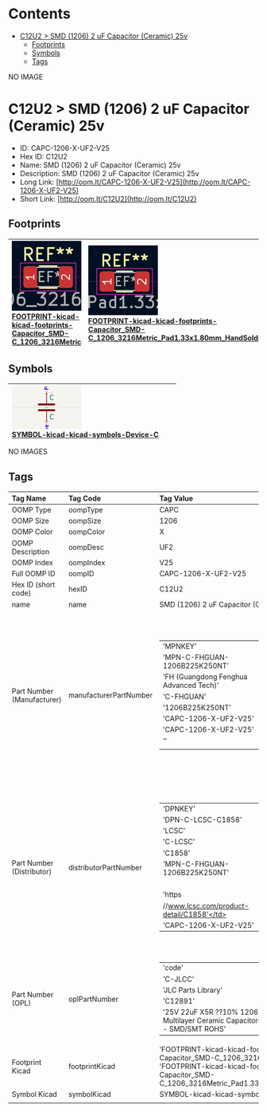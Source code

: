 



Contents
========

* [C12U2 > SMD (1206) 2 uF Capacitor (Ceramic) 25v](#c12u2--smd-1206-2-uf-capacitor-ceramic-25v)
	* [Footprints](#footprints)
	* [Symbols](#symbols)
	* [Tags](#tags)
  
NO IMAGE  
# C12U2 > SMD (1206) 2 uF Capacitor (Ceramic) 25v

- ID: CAPC-1206-X-UF2-V25
- Hex ID: C12U2
- Name: SMD (1206) 2 uF Capacitor (Ceramic) 25v
- Description: SMD (1206) 2 uF Capacitor (Ceramic) 25v
- Long Link: [http://oom.lt/CAPC-1206-X-UF2-V25](http://oom.lt/CAPC-1206-X-UF2-V25)
- Short Link: [http://oom.lt/C12U2](http://oom.lt/C12U2)

## Footprints
  

|[![](https://raw.githubusercontent.com/oomlout/oomlout_OOMP_eda_V2/main/FOOTPRINT/kicad/kicad-footprints/Capacitor_SMD/C_1206_3216Metric/image_140.png)<br>FOOTPRINT-kicad-kicad-footprints-Capacitor_SMD-C_1206_3216Metric](https://github.com/oomlout/oomlout_OOMP_eda_V2/tree/main/FOOTPRINT/kicad/kicad-footprints/Capacitor_SMD/C_1206_3216Metric/)|[![](https://raw.githubusercontent.com/oomlout/oomlout_OOMP_eda_V2/main/FOOTPRINT/kicad/kicad-footprints/Capacitor_SMD/C_1206_3216Metric_Pad1.33x1.80mm_HandSolder/image_140.png)<br>FOOTPRINT-kicad-kicad-footprints-Capacitor_SMD-C_1206_3216Metric_Pad1.33x1.80mm_HandSolder](https://github.com/oomlout/oomlout_OOMP_eda_V2/tree/main/FOOTPRINT/kicad/kicad-footprints/Capacitor_SMD/C_1206_3216Metric_Pad1.33x1.80mm_HandSolder/)||
| :--- | :--- | :--- |

## Symbols
  

|[![](https://raw.githubusercontent.com/oomlout/oomlout_OOMP_eda_V2/main/SYMBOL/kicad/kicad-symbols/Device/C/image_140.png)<br>SYMBOL-kicad-kicad-symbols-Device-C](https://github.com/oomlout/oomlout_OOMP_eda_V2/tree/main/SYMBOL/kicad/kicad-symbols/Device/C/)|||
| :--- | :--- | :--- |
  
NO IMAGES  
## Tags
  

|Tag Name|Tag Code|Tag Value|
| :--- | :--- | :--- |
|OOMP Type|oompType|CAPC|
|OOMP Size|oompSize|1206|
|OOMP Color|oompColor|X|
|OOMP Description|oompDesc|UF2|
|OOMP Index|oompIndex|V25|
|Full OOMP ID|oompID|CAPC-1206-X-UF2-V25|
|Hex ID (short code)|hexID|C12U2|
|name|name|SMD (1206) 2 uF Capacitor (Ceramic) 25v|
|Part Number (Manufacturer)|manufacturerPartNumber|<table><tr><td>'MPNKEY'</td></tr><tr><td> 'MPN-C-FHGUAN-1206B225K250NT'</td><td> 'MANUFACTURER'</td></tr><tr><td> 'FH (Guangdong Fenghua Advanced Tech)'</td><td> 'MANUCODE'</td></tr><tr><td> 'C-FHGUAN'</td><td> 'MPN'</td></tr><tr><td> '1206B225K250NT'</td><td> 'OOMPIDPARTIAL'</td></tr><tr><td> 'CAPC-1206-X-UF2-V25'</td><td> 'OOMPID'</td></tr><tr><td> 'CAPC-1206-X-UF2-V25'</td><td> 'LINK'</td></tr><tr><td> ''</td><td> 'tags'</td></tr><tr><td> </td></tr></table></td><td> <table><tr><td>'MPNKEY'</td></tr><tr><td> 'MPN-C-FHGUAN-1206F225M250NT'</td><td> 'MANUFACTURER'</td></tr><tr><td> 'FH (Guangdong Fenghua Advanced Tech)'</td><td> 'MANUCODE'</td></tr><tr><td> 'C-FHGUAN'</td><td> 'MPN'</td></tr><tr><td> '1206F225M250NT'</td><td> 'OOMPIDPARTIAL'</td></tr><tr><td> 'CAPC-1206-X-UF2-V25'</td><td> 'OOMPID'</td></tr><tr><td> 'CAPC-1206-X-UF2-V25'</td><td> 'LINK'</td></tr><tr><td> ''</td><td> 'tags'</td></tr><tr><td> </td></tr></table></td><td> <table><tr><td>'MPNKEY'</td></tr><tr><td> 'MPN-C-SAMSUN-CL31A226KAHNNNE'</td><td> 'MANUFACTURER'</td></tr><tr><td> 'Samsung Electro-Mechanics'</td><td> 'MANUCODE'</td></tr><tr><td> 'C-SAMSUN'</td><td> 'MPN'</td></tr><tr><td> 'CL31A226KAHNNNE'</td><td> 'OOMPIDPARTIAL'</td></tr><tr><td> 'CAPC-1206-X-UF2-V25'</td><td> 'OOMPID'</td></tr><tr><td> 'CAPC-1206-X-UF2-V25'</td><td> 'LINK'</td></tr><tr><td> ''</td><td> 'tags'</td></tr><tr><td> 'STOCK</td></tr><tr><td>100K'</td></tr></table></td><td> <table><tr><td>'MPNKEY'</td></tr><tr><td> 'MPN-C-MURATA-GRM31CR61E226KE15L'</td><td> 'MANUFACTURER'</td></tr><tr><td> 'Murata Electronics'</td><td> 'MANUCODE'</td></tr><tr><td> 'C-MURATA'</td><td> 'MPN'</td></tr><tr><td> 'GRM31CR61E226KE15L'</td><td> 'OOMPIDPARTIAL'</td></tr><tr><td> 'CAPC-1206-X-UF2-V25'</td><td> 'OOMPID'</td></tr><tr><td> 'CAPC-1206-X-UF2-V25'</td><td> 'LINK'</td></tr><tr><td> ''</td><td> 'tags'</td></tr><tr><td> 'STOCK</td></tr><tr><td>10K'</td></tr></table></td><td> <table><tr><td>'MPNKEY'</td></tr><tr><td> 'MPN-C-TAIYOY-TMK316BJ225KD-T'</td><td> 'MANUFACTURER'</td></tr><tr><td> 'Taiyo Yuden'</td><td> 'MANUCODE'</td></tr><tr><td> 'C-TAIYOY'</td><td> 'MPN'</td></tr><tr><td> 'TMK316BJ225KD-T'</td><td> 'OOMPIDPARTIAL'</td></tr><tr><td> 'CAPC-1206-X-UF2-V25'</td><td> 'OOMPID'</td></tr><tr><td> 'CAPC-1206-X-UF2-V25'</td><td> 'LINK'</td></tr><tr><td> ''</td><td> 'tags'</td></tr><tr><td> </td></tr></table></td><td> <table><tr><td>'MPNKEY'</td></tr><tr><td> 'MPN-C-TAIYOY-TMK316BJ225KL-T'</td><td> 'MANUFACTURER'</td></tr><tr><td> 'Taiyo Yuden'</td><td> 'MANUCODE'</td></tr><tr><td> 'C-TAIYOY'</td><td> 'MPN'</td></tr><tr><td> 'TMK316BJ225KL-T'</td><td> 'OOMPIDPARTIAL'</td></tr><tr><td> 'CAPC-1206-X-UF2-V25'</td><td> 'OOMPID'</td></tr><tr><td> 'CAPC-1206-X-UF2-V25'</td><td> 'LINK'</td></tr><tr><td> ''</td><td> 'tags'</td></tr><tr><td> </td></tr></table></td><td> <table><tr><td>'MPNKEY'</td></tr><tr><td> 'MPN-C-MURATA-GRM31MR71E225KA93L'</td><td> 'MANUFACTURER'</td></tr><tr><td> 'Murata Electronics'</td><td> 'MANUCODE'</td></tr><tr><td> 'C-MURATA'</td><td> 'MPN'</td></tr><tr><td> 'GRM31MR71E225KA93L'</td><td> 'OOMPIDPARTIAL'</td></tr><tr><td> 'CAPC-1206-X-UF2-V25'</td><td> 'OOMPID'</td></tr><tr><td> 'CAPC-1206-X-UF2-V25'</td><td> 'LINK'</td></tr><tr><td> ''</td><td> 'tags'</td></tr><tr><td> 'STOCK</td></tr><tr><td>1K'</td></tr></table></td><td> <table><tr><td>'MPNKEY'</td></tr><tr><td> 'MPN-C-WALSIN-1206X226K250CT'</td><td> 'MANUFACTURER'</td></tr><tr><td> 'Walsin Tech Corp'</td><td> 'MANUCODE'</td></tr><tr><td> 'C-WALSIN'</td><td> 'MPN'</td></tr><tr><td> '1206X226K250CT'</td><td> 'OOMPIDPARTIAL'</td></tr><tr><td> 'CAPC-1206-X-UF2-V25'</td><td> 'OOMPID'</td></tr><tr><td> 'CAPC-1206-X-UF2-V25'</td><td> 'LINK'</td></tr><tr><td> ''</td><td> 'tags'</td></tr><tr><td> </td></tr></table></td><td> <table><tr><td>'MPNKEY'</td></tr><tr><td> 'MPN-C-WALSIN-1206X226M250CT'</td><td> 'MANUFACTURER'</td></tr><tr><td> 'Walsin Tech Corp'</td><td> 'MANUCODE'</td></tr><tr><td> 'C-WALSIN'</td><td> 'MPN'</td></tr><tr><td> '1206X226M250CT'</td><td> 'OOMPIDPARTIAL'</td></tr><tr><td> 'CAPC-1206-X-UF2-V25'</td><td> 'OOMPID'</td></tr><tr><td> 'CAPC-1206-X-UF2-V25'</td><td> 'LINK'</td></tr><tr><td> ''</td><td> 'tags'</td></tr><tr><td> 'STOCK</td></tr><tr><td>1K'</td></tr></table></td><td> <table><tr><td>'MPNKEY'</td></tr><tr><td> 'MPN-C-YAGEO-CC1206KKX7R8BB225'</td><td> 'MANUFACTURER'</td></tr><tr><td> 'YAGEO'</td><td> 'MANUCODE'</td></tr><tr><td> 'C-YAGEO'</td><td> 'MPN'</td></tr><tr><td> 'CC1206KKX7R8BB225'</td><td> 'OOMPIDPARTIAL'</td></tr><tr><td> 'CAPC-1206-X-UF2-V25'</td><td> 'OOMPID'</td></tr><tr><td> 'CAPC-1206-X-UF2-V25'</td><td> 'LINK'</td></tr><tr><td> ''</td><td> 'tags'</td></tr><tr><td> 'STOCK</td></tr><tr><td>1K'</td></tr></table></td><td> <table><tr><td>'MPNKEY'</td></tr><tr><td> 'MPN-C-MURATA-GCM31MR71E225KA57L'</td><td> 'MANUFACTURER'</td></tr><tr><td> 'Murata Electronics'</td><td> 'MANUCODE'</td></tr><tr><td> 'C-MURATA'</td><td> 'MPN'</td></tr><tr><td> 'GCM31MR71E225KA57L'</td><td> 'OOMPIDPARTIAL'</td></tr><tr><td> 'CAPC-1206-X-UF2-V25'</td><td> 'OOMPID'</td></tr><tr><td> 'CAPC-1206-X-UF2-V25'</td><td> 'LINK'</td></tr><tr><td> ''</td><td> 'tags'</td></tr><tr><td> </td></tr></table></td><td> <table><tr><td>'MPNKEY'</td></tr><tr><td> 'MPN-C-WALSIN-1206X225K250'</td><td> 'MANUFACTURER'</td></tr><tr><td> 'Walsin Tech Corp'</td><td> 'MANUCODE'</td></tr><tr><td> 'C-WALSIN'</td><td> 'MPN'</td></tr><tr><td> '1206X225K250'</td><td> 'OOMPIDPARTIAL'</td></tr><tr><td> 'CAPC-1206-X-UF2-V25'</td><td> 'OOMPID'</td></tr><tr><td> 'CAPC-1206-X-UF2-V25'</td><td> 'LINK'</td></tr><tr><td> ''</td><td> 'tags'</td></tr><tr><td> </td></tr></table></td><td> <table><tr><td>'MPNKEY'</td></tr><tr><td> 'MPN-C-WALSIN-1206F225Z250CT'</td><td> 'MANUFACTURER'</td></tr><tr><td> 'Walsin Tech Corp'</td><td> 'MANUCODE'</td></tr><tr><td> 'C-WALSIN'</td><td> 'MPN'</td></tr><tr><td> '1206F225Z250CT'</td><td> 'OOMPIDPARTIAL'</td></tr><tr><td> 'CAPC-1206-X-UF2-V25'</td><td> 'OOMPID'</td></tr><tr><td> 'CAPC-1206-X-UF2-V25'</td><td> 'LINK'</td></tr><tr><td> ''</td><td> 'tags'</td></tr><tr><td> 'STOCK</td></tr><tr><td>1K'</td></tr></table></td><td> <table><tr><td>'MPNKEY'</td></tr><tr><td> 'MPN-C-SAMSUN-CL31B225KAHNNNE'</td><td> 'MANUFACTURER'</td></tr><tr><td> 'Samsung Electro-Mechanics'</td><td> 'MANUCODE'</td></tr><tr><td> 'C-SAMSUN'</td><td> 'MPN'</td></tr><tr><td> 'CL31B225KAHNNNE'</td><td> 'OOMPIDPARTIAL'</td></tr><tr><td> 'CAPC-1206-X-UF2-V25'</td><td> 'OOMPID'</td></tr><tr><td> 'CAPC-1206-X-UF2-V25'</td><td> 'LINK'</td></tr><tr><td> ''</td><td> 'tags'</td></tr><tr><td> 'STOCK</td></tr><tr><td>1K'</td></tr></table></td><td> <table><tr><td>'MPNKEY'</td></tr><tr><td> 'MPN-C-CCTC-TCC1206X7R225M250FT'</td><td> 'MANUFACTURER'</td></tr><tr><td> 'CCTC'</td><td> 'MANUCODE'</td></tr><tr><td> 'C-CCTC'</td><td> 'MPN'</td></tr><tr><td> 'TCC1206X7R225M250FT'</td><td> 'OOMPIDPARTIAL'</td></tr><tr><td> 'CAPC-1206-X-UF2-V25'</td><td> 'OOMPID'</td></tr><tr><td> 'CAPC-1206-X-UF2-V25'</td><td> 'LINK'</td></tr><tr><td> ''</td><td> 'tags'</td></tr><tr><td> </td></tr></table></td><td> <table><tr><td>'MPNKEY'</td></tr><tr><td> 'MPN-C-WALSIN-1206B225K250CT'</td><td> 'MANUFACTURER'</td></tr><tr><td> 'Walsin Tech Corp'</td><td> 'MANUCODE'</td></tr><tr><td> 'C-WALSIN'</td><td> 'MPN'</td></tr><tr><td> '1206B225K250CT'</td><td> 'OOMPIDPARTIAL'</td></tr><tr><td> 'CAPC-1206-X-UF2-V25'</td><td> 'OOMPID'</td></tr><tr><td> 'CAPC-1206-X-UF2-V25'</td><td> 'LINK'</td></tr><tr><td> ''</td><td> 'tags'</td></tr><tr><td> 'STOCK</td></tr><tr><td>10K'</td></tr></table></td><td> <table><tr><td>'MPNKEY'</td></tr><tr><td> 'MPN-C-SAMSUN-CL31F225ZAFNNNE'</td><td> 'MANUFACTURER'</td></tr><tr><td> 'Samsung Electro-Mechanics'</td><td> 'MANUCODE'</td></tr><tr><td> 'C-SAMSUN'</td><td> 'MPN'</td></tr><tr><td> 'CL31F225ZAFNNNE'</td><td> 'OOMPIDPARTIAL'</td></tr><tr><td> 'CAPC-1206-X-UF2-V25'</td><td> 'OOMPID'</td></tr><tr><td> 'CAPC-1206-X-UF2-V25'</td><td> 'LINK'</td></tr><tr><td> ''</td><td> 'tags'</td></tr><tr><td> </td></tr></table></td><td> <table><tr><td>'MPNKEY'</td></tr><tr><td> 'MPN-C-TDK-C3216X7R1E225KT000N'</td><td> 'MANUFACTURER'</td></tr><tr><td> 'TDK'</td><td> 'MANUCODE'</td></tr><tr><td> 'C-TDK'</td><td> 'MPN'</td></tr><tr><td> 'C3216X7R1E225KT000N'</td><td> 'OOMPIDPARTIAL'</td></tr><tr><td> 'CAPC-1206-X-UF2-V25'</td><td> 'OOMPID'</td></tr><tr><td> 'CAPC-1206-X-UF2-V25'</td><td> 'LINK'</td></tr><tr><td> ''</td><td> 'tags'</td></tr><tr><td> </td></tr></table></td><td> <table><tr><td>'MPNKEY'</td></tr><tr><td> 'MPN-C-TDK-C3216X5R1E226KTJ00N'</td><td> 'MANUFACTURER'</td></tr><tr><td> 'TDK'</td><td> 'MANUCODE'</td></tr><tr><td> 'C-TDK'</td><td> 'MPN'</td></tr><tr><td> 'C3216X5R1E226KTJ00N'</td><td> 'OOMPIDPARTIAL'</td></tr><tr><td> 'CAPC-1206-X-UF2-V25'</td><td> 'OOMPID'</td></tr><tr><td> 'CAPC-1206-X-UF2-V25'</td><td> 'LINK'</td></tr><tr><td> ''</td><td> 'tags'</td></tr><tr><td> 'STOCK</td></tr><tr><td>100K'</td></tr></table></td><td> <table><tr><td>'MPNKEY'</td></tr><tr><td> 'MPN-C-TDK-C3216X5R1E226MTJ00N'</td><td> 'MANUFACTURER'</td></tr><tr><td> 'TDK'</td><td> 'MANUCODE'</td></tr><tr><td> 'C-TDK'</td><td> 'MPN'</td></tr><tr><td> 'C3216X5R1E226MTJ00N'</td><td> 'OOMPIDPARTIAL'</td></tr><tr><td> 'CAPC-1206-X-UF2-V25'</td><td> 'OOMPID'</td></tr><tr><td> 'CAPC-1206-X-UF2-V25'</td><td> 'LINK'</td></tr><tr><td> ''</td><td> 'tags'</td></tr><tr><td> 'STOCK</td></tr><tr><td>1K'</td></tr></table></td><td> <table><tr><td>'MPNKEY'</td></tr><tr><td> 'MPN-C-SAMSUN-CL31A225KAHNNNE'</td><td> 'MANUFACTURER'</td></tr><tr><td> 'Samsung Electro-Mechanics'</td><td> 'MANUCODE'</td></tr><tr><td> 'C-SAMSUN'</td><td> 'MPN'</td></tr><tr><td> 'CL31A225KAHNNNE'</td><td> 'OOMPIDPARTIAL'</td></tr><tr><td> 'CAPC-1206-X-UF2-V25'</td><td> 'OOMPID'</td></tr><tr><td> 'CAPC-1206-X-UF2-V25'</td><td> 'LINK'</td></tr><tr><td> ''</td><td> 'tags'</td></tr><tr><td> </td></tr></table></td><td> <table><tr><td>'MPNKEY'</td></tr><tr><td> 'MPN-C-TAIYOY-TMK316B7225KL-T'</td><td> 'MANUFACTURER'</td></tr><tr><td> 'Taiyo Yuden'</td><td> 'MANUCODE'</td></tr><tr><td> 'C-TAIYOY'</td><td> 'MPN'</td></tr><tr><td> 'TMK316B7225KL-T'</td><td> 'OOMPIDPARTIAL'</td></tr><tr><td> 'CAPC-1206-X-UF2-V25'</td><td> 'OOMPID'</td></tr><tr><td> 'CAPC-1206-X-UF2-V25'</td><td> 'LINK'</td></tr><tr><td> ''</td><td> 'tags'</td></tr><tr><td> 'STOCK</td></tr><tr><td>1K'</td></tr></table></td><td> <table><tr><td>'MPNKEY'</td></tr><tr><td> 'MPN-C-TAIYOY-TMK316BBJ226ML-T'</td><td> 'MANUFACTURER'</td></tr><tr><td> 'Taiyo Yuden'</td><td> 'MANUCODE'</td></tr><tr><td> 'C-TAIYOY'</td><td> 'MPN'</td></tr><tr><td> 'TMK316BBJ226ML-T'</td><td> 'OOMPIDPARTIAL'</td></tr><tr><td> 'CAPC-1206-X-UF2-V25'</td><td> 'OOMPID'</td></tr><tr><td> 'CAPC-1206-X-UF2-V25'</td><td> 'LINK'</td></tr><tr><td> ''</td><td> 'tags'</td></tr><tr><td> 'STOCK</td></tr><tr><td>1K'</td></tr></table></td><td> <table><tr><td>'MPNKEY'</td></tr><tr><td> 'MPN-C-MURATA-GRM31CC81E226ME11L'</td><td> 'MANUFACTURER'</td></tr><tr><td> 'Murata Electronics'</td><td> 'MANUCODE'</td></tr><tr><td> 'C-MURATA'</td><td> 'MPN'</td></tr><tr><td> 'GRM31CC81E226ME11L'</td><td> 'OOMPIDPARTIAL'</td></tr><tr><td> 'CAPC-1206-X-UF2-V25'</td><td> 'OOMPID'</td></tr><tr><td> 'CAPC-1206-X-UF2-V25'</td><td> 'LINK'</td></tr><tr><td> ''</td><td> 'tags'</td></tr><tr><td> 'STOCK</td></tr><tr><td>1K'</td></tr></table></td><td> <table><tr><td>'MPNKEY'</td></tr><tr><td> 'MPN-C-MURATA-GRM31CC81E226KE11L'</td><td> 'MANUFACTURER'</td></tr><tr><td> 'Murata Electronics'</td><td> 'MANUCODE'</td></tr><tr><td> 'C-MURATA'</td><td> 'MPN'</td></tr><tr><td> 'GRM31CC81E226KE11L'</td><td> 'OOMPIDPARTIAL'</td></tr><tr><td> 'CAPC-1206-X-UF2-V25'</td><td> 'OOMPID'</td></tr><tr><td> 'CAPC-1206-X-UF2-V25'</td><td> 'LINK'</td></tr><tr><td> ''</td><td> 'tags'</td></tr><tr><td> 'STOCK</td></tr><tr><td>1K'</td></tr></table></td><td> <table><tr><td>'MPNKEY'</td></tr><tr><td> 'MPN-C-YAGEO-CC1206ZRY5V8BB225'</td><td> 'MANUFACTURER'</td></tr><tr><td> 'YAGEO'</td><td> 'MANUCODE'</td></tr><tr><td> 'C-YAGEO'</td><td> 'MPN'</td></tr><tr><td> 'CC1206ZRY5V8BB225'</td><td> 'OOMPIDPARTIAL'</td></tr><tr><td> 'CAPC-1206-X-UF2-V25'</td><td> 'OOMPID'</td></tr><tr><td> 'CAPC-1206-X-UF2-V25'</td><td> 'LINK'</td></tr><tr><td> ''</td><td> 'tags'</td></tr><tr><td> </td></tr></table></td><td> <table><tr><td>'MPNKEY'</td></tr><tr><td> 'MPN-C-YAGEO-CC1206KKX5R8BB225'</td><td> 'MANUFACTURER'</td></tr><tr><td> 'YAGEO'</td><td> 'MANUCODE'</td></tr><tr><td> 'C-YAGEO'</td><td> 'MPN'</td></tr><tr><td> 'CC1206KKX5R8BB225'</td><td> 'OOMPIDPARTIAL'</td></tr><tr><td> 'CAPC-1206-X-UF2-V25'</td><td> 'OOMPID'</td></tr><tr><td> 'CAPC-1206-X-UF2-V25'</td><td> 'LINK'</td></tr><tr><td> ''</td><td> 'tags'</td></tr><tr><td> </td></tr></table></td><td> <table><tr><td>'MPNKEY'</td></tr><tr><td> 'MPN-C-KYOCER-12063C225K4Z2A'</td><td> 'MANUFACTURER'</td></tr><tr><td> 'Kyocera AVX'</td><td> 'MANUCODE'</td></tr><tr><td> 'C-KYOCER'</td><td> 'MPN'</td></tr><tr><td> '12063C225K4Z2A'</td><td> 'OOMPIDPARTIAL'</td></tr><tr><td> 'CAPC-1206-X-UF2-V25'</td><td> 'OOMPID'</td></tr><tr><td> 'CAPC-1206-X-UF2-V25'</td><td> 'LINK'</td></tr><tr><td> ''</td><td> 'tags'</td></tr><tr><td> </td></tr></table></td><td> <table><tr><td>'MPNKEY'</td></tr><tr><td> 'MPN-C-KYOCER-12063C225KAT2A'</td><td> 'MANUFACTURER'</td></tr><tr><td> 'Kyocera AVX'</td><td> 'MANUCODE'</td></tr><tr><td> 'C-KYOCER'</td><td> 'MPN'</td></tr><tr><td> '12063C225KAT2A'</td><td> 'OOMPIDPARTIAL'</td></tr><tr><td> 'CAPC-1206-X-UF2-V25'</td><td> 'OOMPID'</td></tr><tr><td> 'CAPC-1206-X-UF2-V25'</td><td> 'LINK'</td></tr><tr><td> ''</td><td> 'tags'</td></tr><tr><td> </td></tr></table></td><td> <table><tr><td>'MPNKEY'</td></tr><tr><td> 'MPN-C-KYOCER-12063C225KAZ2A'</td><td> 'MANUFACTURER'</td></tr><tr><td> 'Kyocera AVX'</td><td> 'MANUCODE'</td></tr><tr><td> 'C-KYOCER'</td><td> 'MPN'</td></tr><tr><td> '12063C225KAZ2A'</td><td> 'OOMPIDPARTIAL'</td></tr><tr><td> 'CAPC-1206-X-UF2-V25'</td><td> 'OOMPID'</td></tr><tr><td> 'CAPC-1206-X-UF2-V25'</td><td> 'LINK'</td></tr><tr><td> ''</td><td> 'tags'</td></tr><tr><td> </td></tr></table></td><td> <table><tr><td>'MPNKEY'</td></tr><tr><td> 'MPN-C-KEMET-C1206X225K3RAC7800'</td><td> 'MANUFACTURER'</td></tr><tr><td> 'KEMET'</td><td> 'MANUCODE'</td></tr><tr><td> 'C-KEMET'</td><td> 'MPN'</td></tr><tr><td> 'C1206X225K3RAC7800'</td><td> 'OOMPIDPARTIAL'</td></tr><tr><td> 'CAPC-1206-X-UF2-V25'</td><td> 'OOMPID'</td></tr><tr><td> 'CAPC-1206-X-UF2-V25'</td><td> 'LINK'</td></tr><tr><td> ''</td><td> 'tags'</td></tr><tr><td> </td></tr></table></td><td> <table><tr><td>'MPNKEY'</td></tr><tr><td> 'MPN-C-TAIYOY-TMK316B7225KLHT'</td><td> 'MANUFACTURER'</td></tr><tr><td> 'Taiyo Yuden'</td><td> 'MANUCODE'</td></tr><tr><td> 'C-TAIYOY'</td><td> 'MPN'</td></tr><tr><td> 'TMK316B7225KLHT'</td><td> 'OOMPIDPARTIAL'</td></tr><tr><td> 'CAPC-1206-X-UF2-V25'</td><td> 'OOMPID'</td></tr><tr><td> 'CAPC-1206-X-UF2-V25'</td><td> 'LINK'</td></tr><tr><td> ''</td><td> 'tags'</td></tr><tr><td> </td></tr></table></td><td> <table><tr><td>'MPNKEY'</td></tr><tr><td> 'MPN-C-CCTC-TCC1206X7R225K250FT'</td><td> 'MANUFACTURER'</td></tr><tr><td> 'CCTC'</td><td> 'MANUCODE'</td></tr><tr><td> 'C-CCTC'</td><td> 'MPN'</td></tr><tr><td> 'TCC1206X7R225K250FT'</td><td> 'OOMPIDPARTIAL'</td></tr><tr><td> 'CAPC-1206-X-UF2-V25'</td><td> 'OOMPID'</td></tr><tr><td> 'CAPC-1206-X-UF2-V25'</td><td> 'LINK'</td></tr><tr><td> ''</td><td> 'tags'</td></tr><tr><td> 'STOCK</td></tr><tr><td>1K'</td></tr></table></td><td> <table><tr><td>'MPNKEY'</td></tr><tr><td> 'MPN-C-YAGEO-CC1206MKX5R8BB226'</td><td> 'MANUFACTURER'</td></tr><tr><td> 'YAGEO'</td><td> 'MANUCODE'</td></tr><tr><td> 'C-YAGEO'</td><td> 'MPN'</td></tr><tr><td> 'CC1206MKX5R8BB226'</td><td> 'OOMPIDPARTIAL'</td></tr><tr><td> 'CAPC-1206-X-UF2-V25'</td><td> 'OOMPID'</td></tr><tr><td> 'CAPC-1206-X-UF2-V25'</td><td> 'LINK'</td></tr><tr><td> ''</td><td> 'tags'</td></tr><tr><td> </td></tr></table></td><td> <table><tr><td>'MPNKEY'</td></tr><tr><td> 'MPN-C-YAGEO-CC1206KKX5R8BB226'</td><td> 'MANUFACTURER'</td></tr><tr><td> 'YAGEO'</td><td> 'MANUCODE'</td></tr><tr><td> 'C-YAGEO'</td><td> 'MPN'</td></tr><tr><td> 'CC1206KKX5R8BB226'</td><td> 'OOMPIDPARTIAL'</td></tr><tr><td> 'CAPC-1206-X-UF2-V25'</td><td> 'OOMPID'</td></tr><tr><td> 'CAPC-1206-X-UF2-V25'</td><td> 'LINK'</td></tr><tr><td> ''</td><td> 'tags'</td></tr><tr><td> 'STOCK</td></tr><tr><td>1K'</td></tr></table></td><td> <table><tr><td>'MPNKEY'</td></tr><tr><td> 'MPN-C-YAGEO-CS1206KKX7R8BB225'</td><td> 'MANUFACTURER'</td></tr><tr><td> 'YAGEO'</td><td> 'MANUCODE'</td></tr><tr><td> 'C-YAGEO'</td><td> 'MPN'</td></tr><tr><td> 'CS1206KKX7R8BB225'</td><td> 'OOMPIDPARTIAL'</td></tr><tr><td> 'CAPC-1206-X-UF2-V25'</td><td> 'OOMPID'</td></tr><tr><td> 'CAPC-1206-X-UF2-V25'</td><td> 'LINK'</td></tr><tr><td> ''</td><td> 'tags'</td></tr><tr><td> </td></tr></table></td><td> <table><tr><td>'MPNKEY'</td></tr><tr><td> 'MPN-C-SANYEA-C1206X6S226M250NT'</td><td> 'MANUFACTURER'</td></tr><tr><td> 'SANYEAR'</td><td> 'MANUCODE'</td></tr><tr><td> 'C-SANYEA'</td><td> 'MPN'</td></tr><tr><td> 'C1206X6S226M250NT'</td><td> 'OOMPIDPARTIAL'</td></tr><tr><td> 'CAPC-1206-X-UF2-V25'</td><td> 'OOMPID'</td></tr><tr><td> 'CAPC-1206-X-UF2-V25'</td><td> 'LINK'</td></tr><tr><td> ''</td><td> 'tags'</td></tr><tr><td> 'STOCK</td></tr><tr><td>10K'</td></tr></table></td><td> <table><tr><td>'MPNKEY'</td></tr><tr><td> 'MPN-C-SANYEA-C1206X6S226K250NT'</td><td> 'MANUFACTURER'</td></tr><tr><td> 'SANYEAR'</td><td> 'MANUCODE'</td></tr><tr><td> 'C-SANYEA'</td><td> 'MPN'</td></tr><tr><td> 'C1206X6S226K250NT'</td><td> 'OOMPIDPARTIAL'</td></tr><tr><td> 'CAPC-1206-X-UF2-V25'</td><td> 'OOMPID'</td></tr><tr><td> 'CAPC-1206-X-UF2-V25'</td><td> 'LINK'</td></tr><tr><td> ''</td><td> 'tags'</td></tr><tr><td> </td></tr></table></td><td> <table><tr><td>'MPNKEY'</td></tr><tr><td> 'MPN-C-FHGUAN-1206X226M250NT'</td><td> 'MANUFACTURER'</td></tr><tr><td> 'FH (Guangdong Fenghua Advanced Tech)'</td><td> 'MANUCODE'</td></tr><tr><td> 'C-FHGUAN'</td><td> 'MPN'</td></tr><tr><td> '1206X226M250NT'</td><td> 'OOMPIDPARTIAL'</td></tr><tr><td> 'CAPC-1206-X-UF2-V25'</td><td> 'OOMPID'</td></tr><tr><td> 'CAPC-1206-X-UF2-V25'</td><td> 'LINK'</td></tr><tr><td> ''</td><td> 'tags'</td></tr><tr><td> 'STOCK</td></tr><tr><td>10K'</td></tr></table></td><td> <table><tr><td>'MPNKEY'</td></tr><tr><td> 'MPN-C-FHGUAN-1206X226K250NT'</td><td> 'MANUFACTURER'</td></tr><tr><td> 'FH (Guangdong Fenghua Advanced Tech)'</td><td> 'MANUCODE'</td></tr><tr><td> 'C-FHGUAN'</td><td> 'MPN'</td></tr><tr><td> '1206X226K250NT'</td><td> 'OOMPIDPARTIAL'</td></tr><tr><td> 'CAPC-1206-X-UF2-V25'</td><td> 'OOMPID'</td></tr><tr><td> 'CAPC-1206-X-UF2-V25'</td><td> 'LINK'</td></tr><tr><td> ''</td><td> 'tags'</td></tr><tr><td> 'STOCK</td></tr><tr><td>1K'</td></tr></table>|
|Part Number (Distributor)|distributorPartNumber|<table><tr><td>'DPNKEY'</td></tr><tr><td> 'DPN-C-LCSC-C1858'</td><td> 'DISTRIBUTOR'</td></tr><tr><td> 'LCSC'</td><td> 'DISTRCODE'</td></tr><tr><td> 'C-LCSC'</td><td> 'DPN'</td></tr><tr><td> 'C1858'</td><td> 'MPN'</td></tr><tr><td> 'MPN-C-FHGUAN-1206B225K250NT'</td><td> 'TAGS'</td></tr><tr><td> </td><td> 'LINK'</td></tr><tr><td> 'https</td></tr><tr><td>//www.lcsc.com/product-detail/C1858'</td><td> 'OOMPID'</td></tr><tr><td> 'CAPC-1206-X-UF2-V25'</td></tr></table></td><td> <table><tr><td>'DPNKEY'</td></tr><tr><td> 'DPN-C-LCSC-C1933'</td><td> 'DISTRIBUTOR'</td></tr><tr><td> 'LCSC'</td><td> 'DISTRCODE'</td></tr><tr><td> 'C-LCSC'</td><td> 'DPN'</td></tr><tr><td> 'C1933'</td><td> 'MPN'</td></tr><tr><td> 'MPN-C-FHGUAN-1206F225M250NT'</td><td> 'TAGS'</td></tr><tr><td> </td><td> 'LINK'</td></tr><tr><td> 'https</td></tr><tr><td>//www.lcsc.com/product-detail/C1933'</td><td> 'OOMPID'</td></tr><tr><td> 'CAPC-1206-X-UF2-V25'</td></tr></table></td><td> <table><tr><td>'DPNKEY'</td></tr><tr><td> 'DPN-C-LCSC-C12891'</td><td> 'DISTRIBUTOR'</td></tr><tr><td> 'LCSC'</td><td> 'DISTRCODE'</td></tr><tr><td> 'C-LCSC'</td><td> 'DPN'</td></tr><tr><td> 'C12891'</td><td> 'MPN'</td></tr><tr><td> 'MPN-C-SAMSUN-CL31A226KAHNNNE'</td><td> 'TAGS'</td></tr><tr><td> 'STOCK</td></tr><tr><td>100K'</td><td> 'LINK'</td></tr><tr><td> 'https</td></tr><tr><td>//www.lcsc.com/product-detail/C12891'</td><td> 'OOMPID'</td></tr><tr><td> 'CAPC-1206-X-UF2-V25'</td></tr></table></td><td> <table><tr><td>'DPNKEY'</td></tr><tr><td> 'DPN-C-LCSC-C77091'</td><td> 'DISTRIBUTOR'</td></tr><tr><td> 'LCSC'</td><td> 'DISTRCODE'</td></tr><tr><td> 'C-LCSC'</td><td> 'DPN'</td></tr><tr><td> 'C77091'</td><td> 'MPN'</td></tr><tr><td> 'MPN-C-MURATA-GRM31CR61E226KE15L'</td><td> 'TAGS'</td></tr><tr><td> 'STOCK</td></tr><tr><td>10K'</td><td> 'LINK'</td></tr><tr><td> 'https</td></tr><tr><td>//www.lcsc.com/product-detail/C77091'</td><td> 'OOMPID'</td></tr><tr><td> 'CAPC-1206-X-UF2-V25'</td></tr></table></td><td> <table><tr><td>'DPNKEY'</td></tr><tr><td> 'DPN-C-LCSC-C92832'</td><td> 'DISTRIBUTOR'</td></tr><tr><td> 'LCSC'</td><td> 'DISTRCODE'</td></tr><tr><td> 'C-LCSC'</td><td> 'DPN'</td></tr><tr><td> 'C92832'</td><td> 'MPN'</td></tr><tr><td> 'MPN-C-TAIYOY-TMK316BJ225KD-T'</td><td> 'TAGS'</td></tr><tr><td> </td><td> 'LINK'</td></tr><tr><td> 'https</td></tr><tr><td>//www.lcsc.com/product-detail/C92832'</td><td> 'OOMPID'</td></tr><tr><td> 'CAPC-1206-X-UF2-V25'</td></tr></table></td><td> <table><tr><td>'DPNKEY'</td></tr><tr><td> 'DPN-C-LCSC-C92833'</td><td> 'DISTRIBUTOR'</td></tr><tr><td> 'LCSC'</td><td> 'DISTRCODE'</td></tr><tr><td> 'C-LCSC'</td><td> 'DPN'</td></tr><tr><td> 'C92833'</td><td> 'MPN'</td></tr><tr><td> 'MPN-C-TAIYOY-TMK316BJ225KL-T'</td><td> 'TAGS'</td></tr><tr><td> </td><td> 'LINK'</td></tr><tr><td> 'https</td></tr><tr><td>//www.lcsc.com/product-detail/C92833'</td><td> 'OOMPID'</td></tr><tr><td> 'CAPC-1206-X-UF2-V25'</td></tr></table></td><td> <table><tr><td>'DPNKEY'</td></tr><tr><td> 'DPN-C-LCSC-C97962'</td><td> 'DISTRIBUTOR'</td></tr><tr><td> 'LCSC'</td><td> 'DISTRCODE'</td></tr><tr><td> 'C-LCSC'</td><td> 'DPN'</td></tr><tr><td> 'C97962'</td><td> 'MPN'</td></tr><tr><td> 'MPN-C-MURATA-GRM31MR71E225KA93L'</td><td> 'TAGS'</td></tr><tr><td> 'STOCK</td></tr><tr><td>1K'</td><td> 'LINK'</td></tr><tr><td> 'https</td></tr><tr><td>//www.lcsc.com/product-detail/C97962'</td><td> 'OOMPID'</td></tr><tr><td> 'CAPC-1206-X-UF2-V25'</td></tr></table></td><td> <table><tr><td>'DPNKEY'</td></tr><tr><td> 'DPN-C-LCSC-C105213'</td><td> 'DISTRIBUTOR'</td></tr><tr><td> 'LCSC'</td><td> 'DISTRCODE'</td></tr><tr><td> 'C-LCSC'</td><td> 'DPN'</td></tr><tr><td> 'C105213'</td><td> 'MPN'</td></tr><tr><td> 'MPN-C-WALSIN-1206X226K250CT'</td><td> 'TAGS'</td></tr><tr><td> </td><td> 'LINK'</td></tr><tr><td> 'https</td></tr><tr><td>//www.lcsc.com/product-detail/C105213'</td><td> 'OOMPID'</td></tr><tr><td> 'CAPC-1206-X-UF2-V25'</td></tr></table></td><td> <table><tr><td>'DPNKEY'</td></tr><tr><td> 'DPN-C-LCSC-C105215'</td><td> 'DISTRIBUTOR'</td></tr><tr><td> 'LCSC'</td><td> 'DISTRCODE'</td></tr><tr><td> 'C-LCSC'</td><td> 'DPN'</td></tr><tr><td> 'C105215'</td><td> 'MPN'</td></tr><tr><td> 'MPN-C-WALSIN-1206X226M250CT'</td><td> 'TAGS'</td></tr><tr><td> 'STOCK</td></tr><tr><td>1K'</td><td> 'LINK'</td></tr><tr><td> 'https</td></tr><tr><td>//www.lcsc.com/product-detail/C105215'</td><td> 'OOMPID'</td></tr><tr><td> 'CAPC-1206-X-UF2-V25'</td></tr></table></td><td> <table><tr><td>'DPNKEY'</td></tr><tr><td> 'DPN-C-LCSC-C113893'</td><td> 'DISTRIBUTOR'</td></tr><tr><td> 'LCSC'</td><td> 'DISTRCODE'</td></tr><tr><td> 'C-LCSC'</td><td> 'DPN'</td></tr><tr><td> 'C113893'</td><td> 'MPN'</td></tr><tr><td> 'MPN-C-YAGEO-CC1206KKX7R8BB225'</td><td> 'TAGS'</td></tr><tr><td> 'STOCK</td></tr><tr><td>1K'</td><td> 'LINK'</td></tr><tr><td> 'https</td></tr><tr><td>//www.lcsc.com/product-detail/C113893'</td><td> 'OOMPID'</td></tr><tr><td> 'CAPC-1206-X-UF2-V25'</td></tr></table></td><td> <table><tr><td>'DPNKEY'</td></tr><tr><td> 'DPN-C-LCSC-C126609'</td><td> 'DISTRIBUTOR'</td></tr><tr><td> 'LCSC'</td><td> 'DISTRCODE'</td></tr><tr><td> 'C-LCSC'</td><td> 'DPN'</td></tr><tr><td> 'C126609'</td><td> 'MPN'</td></tr><tr><td> 'MPN-C-MURATA-GCM31MR71E225KA57L'</td><td> 'TAGS'</td></tr><tr><td> </td><td> 'LINK'</td></tr><tr><td> 'https</td></tr><tr><td>//www.lcsc.com/product-detail/C126609'</td><td> 'OOMPID'</td></tr><tr><td> 'CAPC-1206-X-UF2-V25'</td></tr></table></td><td> <table><tr><td>'DPNKEY'</td></tr><tr><td> 'DPN-C-LCSC-C152949'</td><td> 'DISTRIBUTOR'</td></tr><tr><td> 'LCSC'</td><td> 'DISTRCODE'</td></tr><tr><td> 'C-LCSC'</td><td> 'DPN'</td></tr><tr><td> 'C152949'</td><td> 'MPN'</td></tr><tr><td> 'MPN-C-WALSIN-1206X225K250'</td><td> 'TAGS'</td></tr><tr><td> </td><td> 'LINK'</td></tr><tr><td> 'https</td></tr><tr><td>//www.lcsc.com/product-detail/C152949'</td><td> 'OOMPID'</td></tr><tr><td> 'CAPC-1206-X-UF2-V25'</td></tr></table></td><td> <table><tr><td>'DPNKEY'</td></tr><tr><td> 'DPN-C-LCSC-C152955'</td><td> 'DISTRIBUTOR'</td></tr><tr><td> 'LCSC'</td><td> 'DISTRCODE'</td></tr><tr><td> 'C-LCSC'</td><td> 'DPN'</td></tr><tr><td> 'C152955'</td><td> 'MPN'</td></tr><tr><td> 'MPN-C-WALSIN-1206F225Z250CT'</td><td> 'TAGS'</td></tr><tr><td> 'STOCK</td></tr><tr><td>1K'</td><td> 'LINK'</td></tr><tr><td> 'https</td></tr><tr><td>//www.lcsc.com/product-detail/C152955'</td><td> 'OOMPID'</td></tr><tr><td> 'CAPC-1206-X-UF2-V25'</td></tr></table></td><td> <table><tr><td>'DPNKEY'</td></tr><tr><td> 'DPN-C-LCSC-C170102'</td><td> 'DISTRIBUTOR'</td></tr><tr><td> 'LCSC'</td><td> 'DISTRCODE'</td></tr><tr><td> 'C-LCSC'</td><td> 'DPN'</td></tr><tr><td> 'C170102'</td><td> 'MPN'</td></tr><tr><td> 'MPN-C-SAMSUN-CL31B225KAHNNNE'</td><td> 'TAGS'</td></tr><tr><td> 'STOCK</td></tr><tr><td>1K'</td><td> 'LINK'</td></tr><tr><td> 'https</td></tr><tr><td>//www.lcsc.com/product-detail/C170102'</td><td> 'OOMPID'</td></tr><tr><td> 'CAPC-1206-X-UF2-V25'</td></tr></table></td><td> <table><tr><td>'DPNKEY'</td></tr><tr><td> 'DPN-C-LCSC-C282853'</td><td> 'DISTRIBUTOR'</td></tr><tr><td> 'LCSC'</td><td> 'DISTRCODE'</td></tr><tr><td> 'C-LCSC'</td><td> 'DPN'</td></tr><tr><td> 'C282853'</td><td> 'MPN'</td></tr><tr><td> 'MPN-C-CCTC-TCC1206X7R225M250FT'</td><td> 'TAGS'</td></tr><tr><td> </td><td> 'LINK'</td></tr><tr><td> 'https</td></tr><tr><td>//www.lcsc.com/product-detail/C282853'</td><td> 'OOMPID'</td></tr><tr><td> 'CAPC-1206-X-UF2-V25'</td></tr></table></td><td> <table><tr><td>'DPNKEY'</td></tr><tr><td> 'DPN-C-LCSC-C303957'</td><td> 'DISTRIBUTOR'</td></tr><tr><td> 'LCSC'</td><td> 'DISTRCODE'</td></tr><tr><td> 'C-LCSC'</td><td> 'DPN'</td></tr><tr><td> 'C303957'</td><td> 'MPN'</td></tr><tr><td> 'MPN-C-WALSIN-1206B225K250CT'</td><td> 'TAGS'</td></tr><tr><td> 'STOCK</td></tr><tr><td>10K'</td><td> 'LINK'</td></tr><tr><td> 'https</td></tr><tr><td>//www.lcsc.com/product-detail/C303957'</td><td> 'OOMPID'</td></tr><tr><td> 'CAPC-1206-X-UF2-V25'</td></tr></table></td><td> <table><tr><td>'DPNKEY'</td></tr><tr><td> 'DPN-C-LCSC-C318767'</td><td> 'DISTRIBUTOR'</td></tr><tr><td> 'LCSC'</td><td> 'DISTRCODE'</td></tr><tr><td> 'C-LCSC'</td><td> 'DPN'</td></tr><tr><td> 'C318767'</td><td> 'MPN'</td></tr><tr><td> 'MPN-C-SAMSUN-CL31F225ZAFNNNE'</td><td> 'TAGS'</td></tr><tr><td> </td><td> 'LINK'</td></tr><tr><td> 'https</td></tr><tr><td>//www.lcsc.com/product-detail/C318767'</td><td> 'OOMPID'</td></tr><tr><td> 'CAPC-1206-X-UF2-V25'</td></tr></table></td><td> <table><tr><td>'DPNKEY'</td></tr><tr><td> 'DPN-C-LCSC-C329967'</td><td> 'DISTRIBUTOR'</td></tr><tr><td> 'LCSC'</td><td> 'DISTRCODE'</td></tr><tr><td> 'C-LCSC'</td><td> 'DPN'</td></tr><tr><td> 'C329967'</td><td> 'MPN'</td></tr><tr><td> 'MPN-C-TDK-C3216X7R1E225KT000N'</td><td> 'TAGS'</td></tr><tr><td> </td><td> 'LINK'</td></tr><tr><td> 'https</td></tr><tr><td>//www.lcsc.com/product-detail/C329967'</td><td> 'OOMPID'</td></tr><tr><td> 'CAPC-1206-X-UF2-V25'</td></tr></table></td><td> <table><tr><td>'DPNKEY'</td></tr><tr><td> 'DPN-C-LCSC-C338055'</td><td> 'DISTRIBUTOR'</td></tr><tr><td> 'LCSC'</td><td> 'DISTRCODE'</td></tr><tr><td> 'C-LCSC'</td><td> 'DPN'</td></tr><tr><td> 'C338055'</td><td> 'MPN'</td></tr><tr><td> 'MPN-C-TDK-C3216X5R1E226KTJ00N'</td><td> 'TAGS'</td></tr><tr><td> 'STOCK</td></tr><tr><td>100K'</td><td> 'LINK'</td></tr><tr><td> 'https</td></tr><tr><td>//www.lcsc.com/product-detail/C338055'</td><td> 'OOMPID'</td></tr><tr><td> 'CAPC-1206-X-UF2-V25'</td></tr></table></td><td> <table><tr><td>'DPNKEY'</td></tr><tr><td> 'DPN-C-LCSC-C361176'</td><td> 'DISTRIBUTOR'</td></tr><tr><td> 'LCSC'</td><td> 'DISTRCODE'</td></tr><tr><td> 'C-LCSC'</td><td> 'DPN'</td></tr><tr><td> 'C361176'</td><td> 'MPN'</td></tr><tr><td> 'MPN-C-TDK-C3216X5R1E226MTJ00N'</td><td> 'TAGS'</td></tr><tr><td> 'STOCK</td></tr><tr><td>1K'</td><td> 'LINK'</td></tr><tr><td> 'https</td></tr><tr><td>//www.lcsc.com/product-detail/C361176'</td><td> 'OOMPID'</td></tr><tr><td> 'CAPC-1206-X-UF2-V25'</td></tr></table></td><td> <table><tr><td>'DPNKEY'</td></tr><tr><td> 'DPN-C-LCSC-C377799'</td><td> 'DISTRIBUTOR'</td></tr><tr><td> 'LCSC'</td><td> 'DISTRCODE'</td></tr><tr><td> 'C-LCSC'</td><td> 'DPN'</td></tr><tr><td> 'C377799'</td><td> 'MPN'</td></tr><tr><td> 'MPN-C-SAMSUN-CL31A225KAHNNNE'</td><td> 'TAGS'</td></tr><tr><td> </td><td> 'LINK'</td></tr><tr><td> 'https</td></tr><tr><td>//www.lcsc.com/product-detail/C377799'</td><td> 'OOMPID'</td></tr><tr><td> 'CAPC-1206-X-UF2-V25'</td></tr></table></td><td> <table><tr><td>'DPNKEY'</td></tr><tr><td> 'DPN-C-LCSC-C386092'</td><td> 'DISTRIBUTOR'</td></tr><tr><td> 'LCSC'</td><td> 'DISTRCODE'</td></tr><tr><td> 'C-LCSC'</td><td> 'DPN'</td></tr><tr><td> 'C386092'</td><td> 'MPN'</td></tr><tr><td> 'MPN-C-TAIYOY-TMK316B7225KL-T'</td><td> 'TAGS'</td></tr><tr><td> 'STOCK</td></tr><tr><td>1K'</td><td> 'LINK'</td></tr><tr><td> 'https</td></tr><tr><td>//www.lcsc.com/product-detail/C386092'</td><td> 'OOMPID'</td></tr><tr><td> 'CAPC-1206-X-UF2-V25'</td></tr></table></td><td> <table><tr><td>'DPNKEY'</td></tr><tr><td> 'DPN-C-LCSC-C386093'</td><td> 'DISTRIBUTOR'</td></tr><tr><td> 'LCSC'</td><td> 'DISTRCODE'</td></tr><tr><td> 'C-LCSC'</td><td> 'DPN'</td></tr><tr><td> 'C386093'</td><td> 'MPN'</td></tr><tr><td> 'MPN-C-TAIYOY-TMK316BBJ226ML-T'</td><td> 'TAGS'</td></tr><tr><td> 'STOCK</td></tr><tr><td>1K'</td><td> 'LINK'</td></tr><tr><td> 'https</td></tr><tr><td>//www.lcsc.com/product-detail/C386093'</td><td> 'OOMPID'</td></tr><tr><td> 'CAPC-1206-X-UF2-V25'</td></tr></table></td><td> <table><tr><td>'DPNKEY'</td></tr><tr><td> 'DPN-C-LCSC-C415531'</td><td> 'DISTRIBUTOR'</td></tr><tr><td> 'LCSC'</td><td> 'DISTRCODE'</td></tr><tr><td> 'C-LCSC'</td><td> 'DPN'</td></tr><tr><td> 'C415531'</td><td> 'MPN'</td></tr><tr><td> 'MPN-C-MURATA-GRM31CC81E226ME11L'</td><td> 'TAGS'</td></tr><tr><td> 'STOCK</td></tr><tr><td>1K'</td><td> 'LINK'</td></tr><tr><td> 'https</td></tr><tr><td>//www.lcsc.com/product-detail/C415531'</td><td> 'OOMPID'</td></tr><tr><td> 'CAPC-1206-X-UF2-V25'</td></tr></table></td><td> <table><tr><td>'DPNKEY'</td></tr><tr><td> 'DPN-C-LCSC-C521069'</td><td> 'DISTRIBUTOR'</td></tr><tr><td> 'LCSC'</td><td> 'DISTRCODE'</td></tr><tr><td> 'C-LCSC'</td><td> 'DPN'</td></tr><tr><td> 'C521069'</td><td> 'MPN'</td></tr><tr><td> 'MPN-C-MURATA-GRM31CC81E226KE11L'</td><td> 'TAGS'</td></tr><tr><td> 'STOCK</td></tr><tr><td>1K'</td><td> 'LINK'</td></tr><tr><td> 'https</td></tr><tr><td>//www.lcsc.com/product-detail/C521069'</td><td> 'OOMPID'</td></tr><tr><td> 'CAPC-1206-X-UF2-V25'</td></tr></table></td><td> <table><tr><td>'DPNKEY'</td></tr><tr><td> 'DPN-C-LCSC-C527373'</td><td> 'DISTRIBUTOR'</td></tr><tr><td> 'LCSC'</td><td> 'DISTRCODE'</td></tr><tr><td> 'C-LCSC'</td><td> 'DPN'</td></tr><tr><td> 'C527373'</td><td> 'MPN'</td></tr><tr><td> 'MPN-C-YAGEO-CC1206ZRY5V8BB225'</td><td> 'TAGS'</td></tr><tr><td> </td><td> 'LINK'</td></tr><tr><td> 'https</td></tr><tr><td>//www.lcsc.com/product-detail/C527373'</td><td> 'OOMPID'</td></tr><tr><td> 'CAPC-1206-X-UF2-V25'</td></tr></table></td><td> <table><tr><td>'DPNKEY'</td></tr><tr><td> 'DPN-C-LCSC-C577207'</td><td> 'DISTRIBUTOR'</td></tr><tr><td> 'LCSC'</td><td> 'DISTRCODE'</td></tr><tr><td> 'C-LCSC'</td><td> 'DPN'</td></tr><tr><td> 'C577207'</td><td> 'MPN'</td></tr><tr><td> 'MPN-C-YAGEO-CC1206KKX5R8BB225'</td><td> 'TAGS'</td></tr><tr><td> </td><td> 'LINK'</td></tr><tr><td> 'https</td></tr><tr><td>//www.lcsc.com/product-detail/C577207'</td><td> 'OOMPID'</td></tr><tr><td> 'CAPC-1206-X-UF2-V25'</td></tr></table></td><td> <table><tr><td>'DPNKEY'</td></tr><tr><td> 'DPN-C-LCSC-C597485'</td><td> 'DISTRIBUTOR'</td></tr><tr><td> 'LCSC'</td><td> 'DISTRCODE'</td></tr><tr><td> 'C-LCSC'</td><td> 'DPN'</td></tr><tr><td> 'C597485'</td><td> 'MPN'</td></tr><tr><td> 'MPN-C-KYOCER-12063C225K4Z2A'</td><td> 'TAGS'</td></tr><tr><td> </td><td> 'LINK'</td></tr><tr><td> 'https</td></tr><tr><td>//www.lcsc.com/product-detail/C597485'</td><td> 'OOMPID'</td></tr><tr><td> 'CAPC-1206-X-UF2-V25'</td></tr></table></td><td> <table><tr><td>'DPNKEY'</td></tr><tr><td> 'DPN-C-LCSC-C597486'</td><td> 'DISTRIBUTOR'</td></tr><tr><td> 'LCSC'</td><td> 'DISTRCODE'</td></tr><tr><td> 'C-LCSC'</td><td> 'DPN'</td></tr><tr><td> 'C597486'</td><td> 'MPN'</td></tr><tr><td> 'MPN-C-KYOCER-12063C225KAT2A'</td><td> 'TAGS'</td></tr><tr><td> </td><td> 'LINK'</td></tr><tr><td> 'https</td></tr><tr><td>//www.lcsc.com/product-detail/C597486'</td><td> 'OOMPID'</td></tr><tr><td> 'CAPC-1206-X-UF2-V25'</td></tr></table></td><td> <table><tr><td>'DPNKEY'</td></tr><tr><td> 'DPN-C-LCSC-C597487'</td><td> 'DISTRIBUTOR'</td></tr><tr><td> 'LCSC'</td><td> 'DISTRCODE'</td></tr><tr><td> 'C-LCSC'</td><td> 'DPN'</td></tr><tr><td> 'C597487'</td><td> 'MPN'</td></tr><tr><td> 'MPN-C-KYOCER-12063C225KAZ2A'</td><td> 'TAGS'</td></tr><tr><td> </td><td> 'LINK'</td></tr><tr><td> 'https</td></tr><tr><td>//www.lcsc.com/product-detail/C597487'</td><td> 'OOMPID'</td></tr><tr><td> 'CAPC-1206-X-UF2-V25'</td></tr></table></td><td> <table><tr><td>'DPNKEY'</td></tr><tr><td> 'DPN-C-LCSC-C600098'</td><td> 'DISTRIBUTOR'</td></tr><tr><td> 'LCSC'</td><td> 'DISTRCODE'</td></tr><tr><td> 'C-LCSC'</td><td> 'DPN'</td></tr><tr><td> 'C600098'</td><td> 'MPN'</td></tr><tr><td> 'MPN-C-KEMET-C1206X225K3RAC7800'</td><td> 'TAGS'</td></tr><tr><td> </td><td> 'LINK'</td></tr><tr><td> 'https</td></tr><tr><td>//www.lcsc.com/product-detail/C600098'</td><td> 'OOMPID'</td></tr><tr><td> 'CAPC-1206-X-UF2-V25'</td></tr></table></td><td> <table><tr><td>'DPNKEY'</td></tr><tr><td> 'DPN-C-LCSC-C655210'</td><td> 'DISTRIBUTOR'</td></tr><tr><td> 'LCSC'</td><td> 'DISTRCODE'</td></tr><tr><td> 'C-LCSC'</td><td> 'DPN'</td></tr><tr><td> 'C655210'</td><td> 'MPN'</td></tr><tr><td> 'MPN-C-TAIYOY-TMK316B7225KLHT'</td><td> 'TAGS'</td></tr><tr><td> </td><td> 'LINK'</td></tr><tr><td> 'https</td></tr><tr><td>//www.lcsc.com/product-detail/C655210'</td><td> 'OOMPID'</td></tr><tr><td> 'CAPC-1206-X-UF2-V25'</td></tr></table></td><td> <table><tr><td>'DPNKEY'</td></tr><tr><td> 'DPN-C-LCSC-C696854'</td><td> 'DISTRIBUTOR'</td></tr><tr><td> 'LCSC'</td><td> 'DISTRCODE'</td></tr><tr><td> 'C-LCSC'</td><td> 'DPN'</td></tr><tr><td> 'C696854'</td><td> 'MPN'</td></tr><tr><td> 'MPN-C-CCTC-TCC1206X7R225K250FT'</td><td> 'TAGS'</td></tr><tr><td> 'STOCK</td></tr><tr><td>1K'</td><td> 'LINK'</td></tr><tr><td> 'https</td></tr><tr><td>//www.lcsc.com/product-detail/C696854'</td><td> 'OOMPID'</td></tr><tr><td> 'CAPC-1206-X-UF2-V25'</td></tr></table></td><td> <table><tr><td>'DPNKEY'</td></tr><tr><td> 'DPN-C-LCSC-C723460'</td><td> 'DISTRIBUTOR'</td></tr><tr><td> 'LCSC'</td><td> 'DISTRCODE'</td></tr><tr><td> 'C-LCSC'</td><td> 'DPN'</td></tr><tr><td> 'C723460'</td><td> 'MPN'</td></tr><tr><td> 'MPN-C-YAGEO-CC1206MKX5R8BB226'</td><td> 'TAGS'</td></tr><tr><td> </td><td> 'LINK'</td></tr><tr><td> 'https</td></tr><tr><td>//www.lcsc.com/product-detail/C723460'</td><td> 'OOMPID'</td></tr><tr><td> 'CAPC-1206-X-UF2-V25'</td></tr></table></td><td> <table><tr><td>'DPNKEY'</td></tr><tr><td> 'DPN-C-LCSC-C2178233'</td><td> 'DISTRIBUTOR'</td></tr><tr><td> 'LCSC'</td><td> 'DISTRCODE'</td></tr><tr><td> 'C-LCSC'</td><td> 'DPN'</td></tr><tr><td> 'C2178233'</td><td> 'MPN'</td></tr><tr><td> 'MPN-C-YAGEO-CC1206KKX5R8BB226'</td><td> 'TAGS'</td></tr><tr><td> 'STOCK</td></tr><tr><td>1K'</td><td> 'LINK'</td></tr><tr><td> 'https</td></tr><tr><td>//www.lcsc.com/product-detail/C2178233'</td><td> 'OOMPID'</td></tr><tr><td> 'CAPC-1206-X-UF2-V25'</td></tr></table></td><td> <table><tr><td>'DPNKEY'</td></tr><tr><td> 'DPN-C-LCSC-C2312635'</td><td> 'DISTRIBUTOR'</td></tr><tr><td> 'LCSC'</td><td> 'DISTRCODE'</td></tr><tr><td> 'C-LCSC'</td><td> 'DPN'</td></tr><tr><td> 'C2312635'</td><td> 'MPN'</td></tr><tr><td> 'MPN-C-YAGEO-CS1206KKX7R8BB225'</td><td> 'TAGS'</td></tr><tr><td> </td><td> 'LINK'</td></tr><tr><td> 'https</td></tr><tr><td>//www.lcsc.com/product-detail/C2312635'</td><td> 'OOMPID'</td></tr><tr><td> 'CAPC-1206-X-UF2-V25'</td></tr></table></td><td> <table><tr><td>'DPNKEY'</td></tr><tr><td> 'DPN-C-LCSC-C2835562'</td><td> 'DISTRIBUTOR'</td></tr><tr><td> 'LCSC'</td><td> 'DISTRCODE'</td></tr><tr><td> 'C-LCSC'</td><td> 'DPN'</td></tr><tr><td> 'C2835562'</td><td> 'MPN'</td></tr><tr><td> 'MPN-C-SANYEA-C1206X6S226M250NT'</td><td> 'TAGS'</td></tr><tr><td> 'STOCK</td></tr><tr><td>10K'</td><td> 'LINK'</td></tr><tr><td> 'https</td></tr><tr><td>//www.lcsc.com/product-detail/C2835562'</td><td> 'OOMPID'</td></tr><tr><td> 'CAPC-1206-X-UF2-V25'</td></tr></table></td><td> <table><tr><td>'DPNKEY'</td></tr><tr><td> 'DPN-C-LCSC-C2844316'</td><td> 'DISTRIBUTOR'</td></tr><tr><td> 'LCSC'</td><td> 'DISTRCODE'</td></tr><tr><td> 'C-LCSC'</td><td> 'DPN'</td></tr><tr><td> 'C2844316'</td><td> 'MPN'</td></tr><tr><td> 'MPN-C-SANYEA-C1206X6S226K250NT'</td><td> 'TAGS'</td></tr><tr><td> </td><td> 'LINK'</td></tr><tr><td> 'https</td></tr><tr><td>//www.lcsc.com/product-detail/C2844316'</td><td> 'OOMPID'</td></tr><tr><td> 'CAPC-1206-X-UF2-V25'</td></tr></table></td><td> <table><tr><td>'DPNKEY'</td></tr><tr><td> 'DPN-C-LCSC-C2858005'</td><td> 'DISTRIBUTOR'</td></tr><tr><td> 'LCSC'</td><td> 'DISTRCODE'</td></tr><tr><td> 'C-LCSC'</td><td> 'DPN'</td></tr><tr><td> 'C2858005'</td><td> 'MPN'</td></tr><tr><td> 'MPN-C-FHGUAN-1206X226M250NT'</td><td> 'TAGS'</td></tr><tr><td> 'STOCK</td></tr><tr><td>10K'</td><td> 'LINK'</td></tr><tr><td> 'https</td></tr><tr><td>//www.lcsc.com/product-detail/C2858005'</td><td> 'OOMPID'</td></tr><tr><td> 'CAPC-1206-X-UF2-V25'</td></tr></table></td><td> <table><tr><td>'DPNKEY'</td></tr><tr><td> 'DPN-C-LCSC-C5159774'</td><td> 'DISTRIBUTOR'</td></tr><tr><td> 'LCSC'</td><td> 'DISTRCODE'</td></tr><tr><td> 'C-LCSC'</td><td> 'DPN'</td></tr><tr><td> 'C5159774'</td><td> 'MPN'</td></tr><tr><td> 'MPN-C-FHGUAN-1206X226K250NT'</td><td> 'TAGS'</td></tr><tr><td> 'STOCK</td></tr><tr><td>1K'</td><td> 'LINK'</td></tr><tr><td> 'https</td></tr><tr><td>//www.lcsc.com/product-detail/C5159774'</td><td> 'OOMPID'</td></tr><tr><td> 'CAPC-1206-X-UF2-V25'</td></tr></table>|
|Part Number (OPL)|oplPartNumber|<table><tr><td>'code'</td></tr><tr><td> 'C-JLCC'</td><td> 'name'</td></tr><tr><td> 'JLC Parts Library'</td><td> 'partID'</td></tr><tr><td> 'C12891'</td><td> 'partName'</td></tr><tr><td> '25V 22uF X5R ??10% 1206  Multilayer Ceramic Capacitors MLCC - SMD/SMT ROHS'</td></tr></table>|
|Footprint Kicad|footprintKicad|'FOOTPRINT-kicad-kicad-footprints-Capacitor_SMD-C_1206_3216Metric', 'FOOTPRINT-kicad-kicad-footprints-Capacitor_SMD-C_1206_3216Metric_Pad1.33x1.80mm_HandSolder'|
|Symbol Kicad|symbolKicad|SYMBOL-kicad-kicad-symbols-Device-C|
||||
